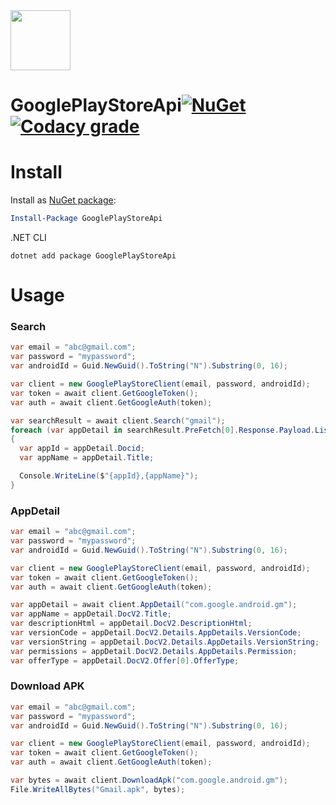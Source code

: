<img src="https://i.imgur.com/I6Fcgir.png" width="96" height="96">

# GooglePlayStoreApi[![NuGet](https://img.shields.io/nuget/v/GooglePlayStoreApi.svg?style=flat-square)](https://www.nuget.org/packages/GooglePlayStoreApi)[![Codacy grade](https://img.shields.io/codacy/grade/40c88adfb64d499dbb4e2414582f1b81.svg?style=flat-square)](https://www.codacy.com/app/kagasu/GooglePlayStoreApi/dashboard)

# Install
Install as [NuGet package](https://www.nuget.org/packages/GooglePlayStoreApi/):

```powershell
Install-Package GooglePlayStoreApi
```

.NET CLI
```shell
dotnet add package GooglePlayStoreApi
```


# Usage
### Search
```cs
var email = "abc@gmail.com";
var password = "mypassword";
var androidId = Guid.NewGuid().ToString("N").Substring(0, 16);

var client = new GooglePlayStoreClient(email, password, androidId);
var token = await client.GetGoogleToken();
var auth = await client.GetGoogleAuth(token);

var searchResult = await client.Search("gmail");
foreach (var appDetail in searchResult.PreFetch[0].Response.Payload.ListResponse.Doc[0].Child.Select(x => x.Child[0]))
{
  var appId = appDetail.Docid;
  var appName = appDetail.Title;

  Console.WriteLine($"{appId},{appName}");
}
```

### AppDetail
```cs
var email = "abc@gmail.com";
var password = "mypassword";
var androidId = Guid.NewGuid().ToString("N").Substring(0, 16);

var client = new GooglePlayStoreClient(email, password, androidId);
var token = await client.GetGoogleToken();
var auth = await client.GetGoogleAuth(token);

var appDetail = await client.AppDetail("com.google.android.gm");
var appName = appDetail.DocV2.Title;
var descriptionHtml = appDetail.DocV2.DescriptionHtml;
var versionCode = appDetail.DocV2.Details.AppDetails.VersionCode;
var versionString = appDetail.DocV2.Details.AppDetails.VersionString;
var permissions = appDetail.DocV2.Details.AppDetails.Permission;
var offerType = appDetail.DocV2.Offer[0].OfferType;
```

### Download APK
```cs
var email = "abc@gmail.com";
var password = "mypassword";
var androidId = Guid.NewGuid().ToString("N").Substring(0, 16);

var client = new GooglePlayStoreClient(email, password, androidId);
var token = await client.GetGoogleToken();
var auth = await client.GetGoogleAuth(token);

var bytes = await client.DownloadApk("com.google.android.gm");
File.WriteAllBytes("Gmail.apk", bytes);
```
